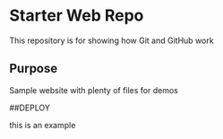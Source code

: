 # Starter Web Repo

This repository is for showing how Git and GitHub work

## Purpose

Sample website with plenty of files for demos

##DEPLOY

this is an example